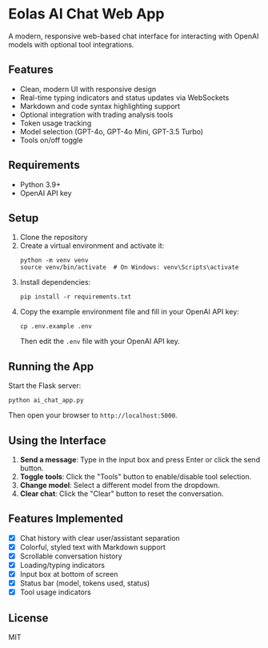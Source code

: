 # Eolas AI Chat Web App

A modern, responsive web-based chat interface for interacting with OpenAI models with optional tool integrations.

## Features

- Clean, modern UI with responsive design
- Real-time typing indicators and status updates via WebSockets
- Markdown and code syntax highlighting support
- Optional integration with trading analysis tools
- Token usage tracking
- Model selection (GPT-4o, GPT-4o Mini, GPT-3.5 Turbo)
- Tools on/off toggle

## Requirements

- Python 3.9+
- OpenAI API key

## Setup

1. Clone the repository
2. Create a virtual environment and activate it:
   ```
   python -m venv venv
   source venv/bin/activate  # On Windows: venv\Scripts\activate
   ```
3. Install dependencies:
   ```
   pip install -r requirements.txt
   ```
4. Copy the example environment file and fill in your OpenAI API key:
   ```
   cp .env.example .env
   ```
   Then edit the `.env` file with your OpenAI API key.

## Running the App

Start the Flask server:

```
python ai_chat_app.py
```

Then open your browser to `http://localhost:5000`.

## Using the Interface

1. **Send a message**: Type in the input box and press Enter or click the send button.
2. **Toggle tools**: Click the "Tools" button to enable/disable tool selection.
3. **Change model**: Select a different model from the dropdown.
4. **Clear chat**: Click the "Clear" button to reset the conversation.

## Features Implemented

- [x] Chat history with clear user/assistant separation
- [x] Colorful, styled text with Markdown support
- [x] Scrollable conversation history
- [x] Loading/typing indicators
- [x] Input box at bottom of screen
- [x] Status bar (model, tokens used, status)
- [x] Tool usage indicators

## License

MIT 